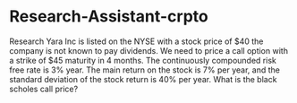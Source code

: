 # Research-Assistant-crpto
Research
Yara Inc is listed on the NYSE with a stock price of $40 the company is
 not known to pay dividends. We need to price a call option with a strike of $45 
maturity in 4 months. The continuously compounded risk free rate is 3% year. The main return on the
 stock is 7% per year, and the standard deviation of the stock return is 40% per year.
 What is the black scholes call price?
